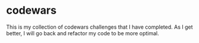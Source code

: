 # codewars

This is my collection of codewars challenges that I have completed. As I get better, I will go back and refactor my code to be more optimal. 
